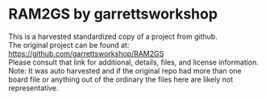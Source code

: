 
# RAM2GS by garrettsworkshop  
This is a harvested standardized copy of a project from github.  
The original project can be found at:  
https://github.com/garrettsworkshop/RAM2GS  
Please consult that link for additional, details, files, and license information.  
Note: It was auto harvested and if the original repo had more than one board file or anything out of the ordinary the files here are likely not representative.  
    